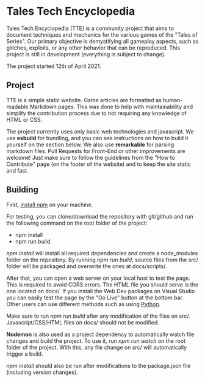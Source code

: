 # Tales Tech Encyclopedia

Tales Tech Encyclopedia (TTE) is a community project that aims to document techniques and mechanics for the various games of the "Tales of Series". Our primary objective is demystifying all gameplay aspects, such as glitches, exploits, or any other behavior that can be reproduced. This project is still in development (everything is subject to change).

The project started 12th of April 2021.

## Project

TTE is a simple static website. Game articles are formatted as human-readable Markdown pages. This was done to help with maintainability and simplify the contribution process due to not requiring any knowledge of HTML or CSS.

The project currently uses only basic web technologies and javascript. We use **esbuild** for bundling, and you can see instructions on how to build it yourself on the section below. We also use **remarkable** for parsing markdown files.
Pull Requests for Front-End or other improvements are welcome! Just make sure to follow the guidelines from the "How to Contribute" page (on the footer of the website) and to keep the site static and fast.

## Building

First, [install npm](https://www.npmjs.com/get-npm) on your machine.

For testing, you can clone/download the repository with git/github and run the following command on the root folder of the project:

- npm install
- npm run build

*npm install* will install all required dependencies and create a node_modules folder on the repository. By running *npm run build*, source files from the src/ folder will be packaged and overwrite the ones at docs/scripts/.

After that, you can open a web server on your local host to test the page. This is required to avoid CORS errors. The HTML file you should serve is the one located on docs/. If you install the Web Dev packages on Visual Studio you can easily test the page by the "Go Live" button at the bottom bar. Other users can use different methods such as using [Python](https://developer.mozilla.org/en-US/docs/Learn/Common_questions/set_up_a_local_testing_server).

Make sure to run *npm run build* after any modification of the files on src/. Javascript/CSS/HTML files on docs/ should not be modified.

**Nodemon** is also used as a project dependency to automatically watch file changes and build the project. To use it, run *npm run watch* on the root folder of the project. With this, any file change on src/ will automatically trigger a build.

*npm install* should also be run after modifications to the package.json file (including version changes).
